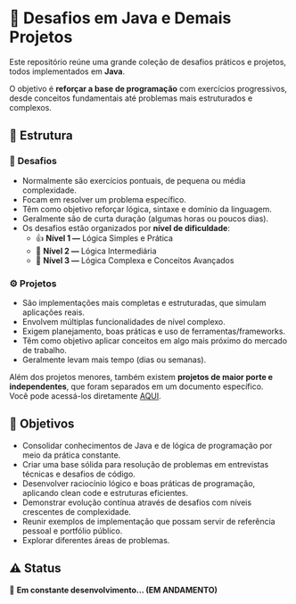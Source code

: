 # 🚀 Desafios em Java e Demais Projetos

Este repositório reúne uma grande coleção de desafios práticos e projetos, todos implementados em **Java**.

O objetivo é **reforçar a base de programação** com exercícios progressivos, desde conceitos fundamentais até problemas mais estruturados e complexos.

## 📂 Estrutura

### 🧩 **Desafios**
- Normalmente são exercícios pontuais, de pequena ou média complexidade.
- Focam em resolver um problema específico.
- Têm como objetivo reforçar lógica, sintaxe e domínio da linguagem.
- Geralmente são de curta duração (algumas horas ou poucos dias).
- Os desafios estão organizados por **nível de dificuldade**:
  - 👍 **Nível 1 —** Lógica Simples e Prática 
  - 🧠 **Nível 2 —** Lógica Intermediária 
  - 🔁 **Nível 3 —** Lógica Complexa e Conceitos Avançados

### ⚙️ **Projetos**
- São implementações mais completas e estruturadas, que simulam aplicações reais.
- Envolvem múltiplas funcionalidades de nível complexo.
- Exigem planejamento, boas práticas e uso de ferramentas/frameworks.
- Têm como objetivo aplicar conceitos em algo mais próximo do mercado de trabalho.
- Geralmente levam mais tempo (dias ou semanas).

Além dos projetos menores, também existem **projetos de maior porte e independentes**, que foram separados em um documento específico.  
Você pode acessá-los diretamente [AQUI](https://github.com/NiltonJhons/Desafios-Java/blob/main/src/src/Projetos/Extens%C3%A3o.md).  

## 📌 Objetivos
- Consolidar conhecimentos de Java e de lógica de programação por meio da prática constante.
- Criar uma base sólida para resolução de problemas em entrevistas técnicas e desafios de código.
- Desenvolver raciocínio lógico e boas práticas de programação, aplicando clean code e estruturas eficientes.
- Demonstrar evolução contínua através de desafios com níveis crescentes de complexidade.
- Reunir exemplos de implementação que possam servir de referência pessoal e portfólio público.
- Explorar diferentes áreas de problemas.

## ⚠️ Status
📌 **Em constante desenvolvimento... (EM ANDAMENTO)**
